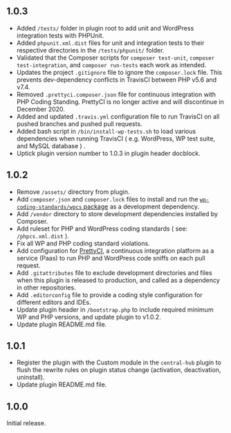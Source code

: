 ## 1.0.3

- Added `/tests/` folder in plugin root to add unit and WordPress integration tests with PHPUnit.
- Added `phpunit.xml.dist` files for unit and integration tests to their respective directories in the `/tests/phpunit/` folder.
- Validated that the Composer scripts for `composer test-unit`, `composer test-integration`, and `composer run-tests` each work as intended.
- Updates the project `.gitignore` file to ignore the `composer.lock` file. This prevents dev-dependency conflicts in TravisCI between PHP v5.6 and v7.4.
- Removed `.prettyci.composer.json` file for continuous integration with PHP Coding Standing. PrettyCI is no longer active and will discontinue in December 2020.
- Added and updated `.travis.yml` configuration file to run TravisCI on all pushed branches and pushed pull requests. 
- Added bash script in `/bin/install-wp-tests.sh` to load various dependencies when running TravisCI ( e.g. WordPress, WP test suite, and MySQL database ) .
- Uptick plugin version number to 1.0.3 in plugin header docblock. 

## 1.0.2

- Remove `/assets/` directory from plugin. 
- Add `composer.json` and `composer.lock` files to install and run the <a href="https://packagist.org/packages/wp-coding-standards/wpcs">`wp-coding-standards/wpcs` 
package</a> as a development dependency.
- Add `/vendor` directory to store development dependencies installed by Composer. 
- Add ruleset for PHP and WordPress coding standards ( see: `/phpcs.xml.dist` ). 
- Fix all WP and PHP coding standard violations. 
- Add configuration for <a href="https://prettyci.com/">PrettyCI</a>, a continuous integration platform as a service (Paas) to run PHP and WordPress code sniffs on each pull request.
- Add `.gitattributes` file to exclude development directories and files when this plugin is released to production, and called as a dependency in other repositories.
- Add `.editorconfig` file to provide a coding style configuration for different editors and IDEs. 
- Update plugin header in `/bootstrap.php` to include required minimum WP and PHP versions, and update plugin to v1.0.2.   
- Update plugin README.md file. 

## 1.0.1

- Register the plugin with the Custom module in the `central-hub` plugin to flush the rewrite rules on plugin status change (activation, deactivation, uninstall).
- Update plugin README.md file. 

## 1.0.0

Initial release.
